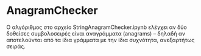 # AnagramChecker
Ο αλγόριθμος στο αρχείο StringAnagramChecker.ipynb ελέγχει αν δύο δοθείσες συμβολοσειρές είναι αναγράμματα (anagrams) – δηλαδή αν αποτελούνται από τα ίδια γράμματα με την ίδια συχνότητα, ανεξαρτήτως σειράς.
